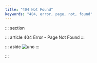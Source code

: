 ```yaml
---
title: "404 Not Found"
keywords: "404, error, page, not, found"
---
```


::: section

:::   article
404 Error - Page Not Found
:::

:::   aside
![uno](http://via.placeholder.com/500x250)
:::

:::
